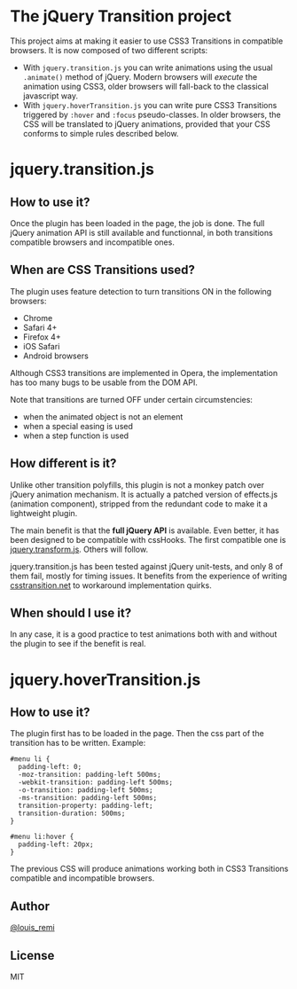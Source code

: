 The jQuery Transition project
=============================

This project aims at making it easier to use CSS3 Transitions in compatible browsers.
It is now composed of two different scripts:

- With `jquery.transition.js` you can write animations using the usual `.animate()` method of jQuery. Modern browsers will *execute* the animation using CSS3, older browsers will fall-back to the classical javascript way.
- With `jquery.hoverTransition.js` you can write pure CSS3 Transitions triggered by `:hover` and `:focus` pseudo-classes. In older browsers, the CSS will be translated to jQuery animations, provided that your CSS conforms to simple rules described below.

jquery.transition.js
====================

How to use it?
--------------

Once the plugin has been loaded in the page, the job is done.
The full jQuery animation API is still available and functionnal, in both transitions compatible browsers and incompatible ones.

When are CSS Transitions used?
-----------------------------

The plugin uses feature detection to turn transitions ON in the following browsers:

- Chrome
- Safari 4+
- Firefox 4+
- iOS Safari
- Android browsers

Although CSS3 transitions are implemented in Opera, the implementation has too many bugs to be usable from the DOM API.

Note that transitions are turned OFF under certain circumstencies:

- when the animated object is not an element
- when a special easing is used
- when a step function is used

How different is it?
--------------------

Unlike other transition polyfills, this plugin is not a monkey patch over jQuery animation mechanism.
It is actually a patched version of effects.js (animation component), stripped from the redundant code to make it a lightweight plugin.

The main benefit is that the **full jQuery API** is available.
Even better, it has been designed to be compatible with cssHooks.
The first compatible one is [jquery.transform.js](http://github.com/lrbabe/jquery.transform.js).
Others will follow.

jquery.transition.js has been tested against jQuery unit-tests, and only 8 of them fail, mostly for timing issues.
It benefits from the experience of writing [csstransition.net](http://www.csstransition.net/) to workaround implementation quirks.

When should I use it?
---------------------

In any case, it is a good practice to test animations both with and without the plugin to see if the benefit is real.

jquery.hoverTransition.js
=========================

How to use it?
--------------

The plugin first has to be loaded in the page.
Then the css part of the transition has to be written. Example:

    #menu li {
      padding-left: 0;
      -moz-transition: padding-left 500ms;
      -webkit-transition: padding-left 500ms;
      -o-transition: padding-left 500ms;
      -ms-transition: padding-left 500ms;
      transition-property: padding-left;
      transition-duration: 500ms;
    }
    
    #menu li:hover {
      padding-left: 20px;
    }

The previous CSS will produce animations working both in CSS3 Transitions compatible and incompatible browsers.

Author
------

[@louis_remi](http://twitter.com/louis_remi)

License
-------

MIT
